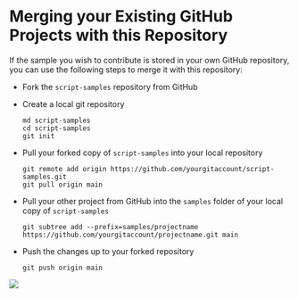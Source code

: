 # Merging your Existing GitHub Projects with this Repository

If the sample you wish to contribute is stored in your own GitHub repository, you can use the following steps to merge it with this repository:

* Fork the `script-samples` repository from GitHub
* Create a local git repository

    ```shell
    md script-samples
    cd script-samples
    git init
    ```

* Pull your forked copy of `script-samples` into your local repository

    ```shell
    git remote add origin https://github.com/yourgitaccount/script-samples.git
    git pull origin main
    ```

* Pull your other project from GitHub into the `samples` folder of your local copy of `script-samples`

    ```shell
    git subtree add --prefix=samples/projectname https://github.com/yourgitaccount/projectname.git main
    ```

* Push the changes up to your forked repository

    ```shell
    git push origin main
    ```

<img src="https://pnptelemetry.azurewebsites.net/script-samples/contributing/merging-existing-project" aria-hidden="true" />